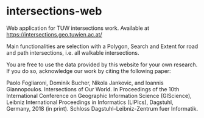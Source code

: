 # intersections-web

Web application for TUW intersections work. Available at https://intersections.geo.tuwien.ac.at/

Main functionalities are selection with a Polygon, Search and Extent for road and path intersections, i.e. all walkable intersections.

You are free to use the data provided by this website for your own research. If you do so, acknowledge our work by citing the following paper:

Paolo Fogliaroni, Dominik Bucher, Nikola Jankovic, and Ioannis Giannopoulos.
Intersections of Our World.
In Proceedings of the 10th International Conference on Geographic Information Science (GIScience),
Leibniz International Proceedings in Informatics (LIPIcs), Dagstuhl, Germany, 2018 (in print).
Schloss Dagstuhl–Leibniz-Zentrum fuer Informatik.
